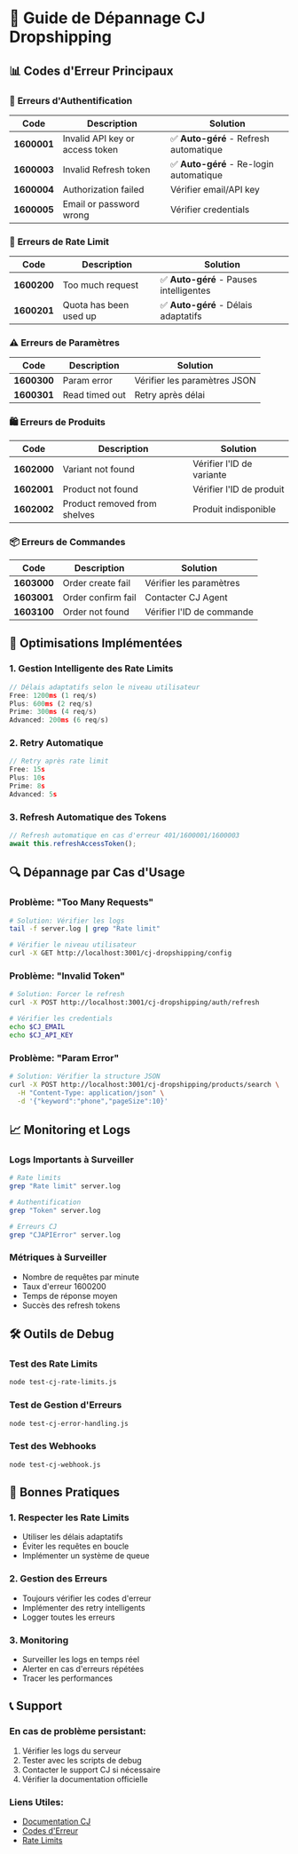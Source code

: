 # 🔧 Guide de Dépannage CJ Dropshipping

## 📊 Codes d'Erreur Principaux

### 🔴 **Erreurs d'Authentification**

| Code | Description | Solution |
|------|-------------|----------|
| **1600001** | Invalid API key or access token | ✅ **Auto-géré** - Refresh automatique |
| **1600003** | Invalid Refresh token | ✅ **Auto-géré** - Re-login automatique |
| **1600004** | Authorization failed | Vérifier email/API key |
| **1600005** | Email or password wrong | Vérifier credentials |

### 🚫 **Erreurs de Rate Limit**

| Code | Description | Solution |
|------|-------------|----------|
| **1600200** | Too much request | ✅ **Auto-géré** - Pauses intelligentes |
| **1600201** | Quota has been used up | ✅ **Auto-géré** - Délais adaptatifs |

### ⚠️ **Erreurs de Paramètres**

| Code | Description | Solution |
|------|-------------|----------|
| **1600300** | Param error | Vérifier les paramètres JSON |
| **1600301** | Read timed out | Retry après délai |

### 🛍️ **Erreurs de Produits**

| Code | Description | Solution |
|------|-------------|----------|
| **1602000** | Variant not found | Vérifier l'ID de variante |
| **1602001** | Product not found | Vérifier l'ID de produit |
| **1602002** | Product removed from shelves | Produit indisponible |

### 📦 **Erreurs de Commandes**

| Code | Description | Solution |
|------|-------------|----------|
| **1603000** | Order create fail | Vérifier les paramètres |
| **1603001** | Order confirm fail | Contacter CJ Agent |
| **1603100** | Order not found | Vérifier l'ID de commande |

## 🚀 **Optimisations Implémentées**

### **1. Gestion Intelligente des Rate Limits**
```typescript
// Délais adaptatifs selon le niveau utilisateur
Free: 1200ms (1 req/s)
Plus: 600ms (2 req/s)  
Prime: 300ms (4 req/s)
Advanced: 200ms (6 req/s)
```

### **2. Retry Automatique**
```typescript
// Retry après rate limit
Free: 15s
Plus: 10s
Prime: 8s
Advanced: 5s
```

### **3. Refresh Automatique des Tokens**
```typescript
// Refresh automatique en cas d'erreur 401/1600001/1600003
await this.refreshAccessToken();
```

## 🔍 **Dépannage par Cas d'Usage**

### **Problème: "Too Many Requests"**
```bash
# Solution: Vérifier les logs
tail -f server.log | grep "Rate limit"

# Vérifier le niveau utilisateur
curl -X GET http://localhost:3001/cj-dropshipping/config
```

### **Problème: "Invalid Token"**
```bash
# Solution: Forcer le refresh
curl -X POST http://localhost:3001/cj-dropshipping/auth/refresh

# Vérifier les credentials
echo $CJ_EMAIL
echo $CJ_API_KEY
```

### **Problème: "Param Error"**
```bash
# Solution: Vérifier la structure JSON
curl -X POST http://localhost:3001/cj-dropshipping/products/search \
  -H "Content-Type: application/json" \
  -d '{"keyword":"phone","pageSize":10}'
```

## 📈 **Monitoring et Logs**

### **Logs Importants à Surveiller**
```bash
# Rate limits
grep "Rate limit" server.log

# Authentification
grep "Token" server.log

# Erreurs CJ
grep "CJAPIError" server.log
```

### **Métriques à Surveiller**
- Nombre de requêtes par minute
- Taux d'erreur 1600200
- Temps de réponse moyen
- Succès des refresh tokens

## 🛠️ **Outils de Debug**

### **Test des Rate Limits**
```bash
node test-cj-rate-limits.js
```

### **Test de Gestion d'Erreurs**
```bash
node test-cj-error-handling.js
```

### **Test des Webhooks**
```bash
node test-cj-webhook.js
```

## 🎯 **Bonnes Pratiques**

### **1. Respecter les Rate Limits**
- Utiliser les délais adaptatifs
- Éviter les requêtes en boucle
- Implémenter un système de queue

### **2. Gestion des Erreurs**
- Toujours vérifier les codes d'erreur
- Implémenter des retry intelligents
- Logger toutes les erreurs

### **3. Monitoring**
- Surveiller les logs en temps réel
- Alerter en cas d'erreurs répétées
- Tracer les performances

## 📞 **Support**

### **En cas de problème persistant:**
1. Vérifier les logs du serveur
2. Tester avec les scripts de debug
3. Contacter le support CJ si nécessaire
4. Vérifier la documentation officielle

### **Liens Utiles:**
- [Documentation CJ](https://developers.cjdropshipping.com)
- [Codes d'Erreur](https://developers.cjdropshipping.com/api2.0/v1/error-codes)
- [Rate Limits](https://developers.cjdropshipping.com/api2.0/v1/rate-limits)
